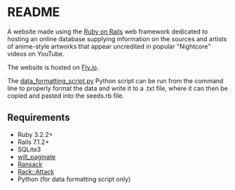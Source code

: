 # README

A website made using the [Ruby on Rails](https://rubyonrails.org/) web framework dedicated to hosting an online database supplying information on the sources and artists of anime-style artworks that appear uncredited in popular "Nightcore" videos on YouTube.

The website is hosted on [Fly.io](https://fly.io/).

The [data_formatting_script.py](https://github.com/corroscience/Nightcore-Art-Database/blob/main/data_formatting_script.py) Python script can be run from the command line to properly format the data and write it to a .txt file, where it can then be copied and pasted into the seeds.rb file.

## Requirements
* Ruby 3.2.2+
* Rails 7.1.2+
* SQLite3
* [will_paginate](https://github.com/mislav/will_paginate)
* [Ransack](https://github.com/activerecord-hackery/ransack)
* [Rack::Attack](https://github.com/rack/rack-attack)
* Python (for data formatting script only)
